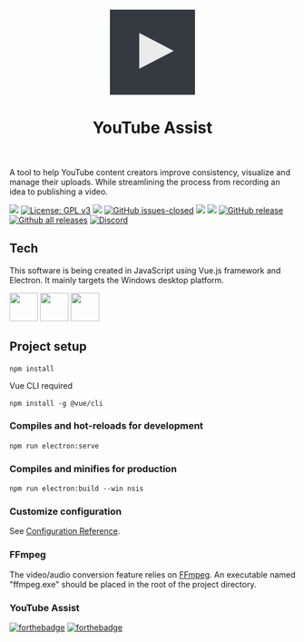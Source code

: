 <h1 align="center">
  <a href="https://urbelis.dev/youtube-assist/"><img src="icon.png" alt="YouTube Assist" width="150"></a>
  <br>
  <br>
  YouTube Assist
  <br>
  <br>
</h1>

A tool to help YouTube content creators improve consistency, visualize and manage their uploads. While streamlining the process from recording an idea to publishing a video.

<img src="https://snyk.io/test/github/mariusurbelis/youtube-assist/badge.svg"> [![License: GPL v3](https://img.shields.io/badge/License-GPLv3-blue.svg)](https://www.gnu.org/licenses/gpl-3.0) <img src="https://img.shields.io/github/issues/mariusurbelis/youtube-assist"> [![GitHub issues-closed](https://img.shields.io/github/issues-closed/mariusurbelis/youtube-assist.svg)](https://GitHub.com/Naereen/StrapDown.js/issues?q=is%3Aissue+is%3Aclosed) <img src="https://ci.appveyor.com/api/projects/status/github/mariusurbelis/youtube-assist?branch=main&svg=true"> <img src="https://status.david-dm.org/gh/mariusurbelis/youtube-assist.svg"> [![GitHub release](https://img.shields.io/github/release/mariusurbelis/youtube-assist.svg)](https://GitHub.com/mariusurbelis/youtube-assist/releases/) [![Github all releases](https://img.shields.io/github/downloads/mariusurbelis/youtube-assist/total.svg)](https://GitHub.com/mariusurbelis/youtube-assist/releases/) [![Discord](https://img.shields.io/discord/610119510548021248.svg?label=&logo=discord&logoColor=ffffff&color=7389D8&labelColor=6A7EC2)](https://mariusurbelis.com/discord/)



## Tech

This software is being created in JavaScript using Vue.js framework and Electron. It mainly targets the Windows desktop platform.

<img src="https://upload.wikimedia.org/wikipedia/commons/9/91/Electron_Software_Framework_Logo.svg" width="50" height="50"> <img src="https://upload.wikimedia.org/wikipedia/commons/9/95/Vue.js_Logo_2.svg" width="50" height="50"> <img src="https://upload.wikimedia.org/wikipedia/commons/b/b2/Bootstrap_logo.svg" width="50" height="50">


## Project setup

```
npm install
```

Vue CLI required

```
npm install -g @vue/cli
```

### Compiles and hot-reloads for development

```
npm run electron:serve
```

### Compiles and minifies for production

```
npm run electron:build --win nsis
```

### Customize configuration

See [Configuration Reference](https://cli.vuejs.org/config/).

### FFmpeg

The video/audio conversion feature relies on [FFmpeg](https://github.com/FFmpeg/FFmpeg). An executable named "ffmpeg.exe" should be placed in the root of the project directory.

### YouTube Assist

[![forthebadge](https://forthebadge.com/images/badges/built-with-love.svg)](https://forthebadge.com) [![forthebadge](https://forthebadge.com/images/badges/powered-by-electricity.svg)](https://forthebadge.com)
